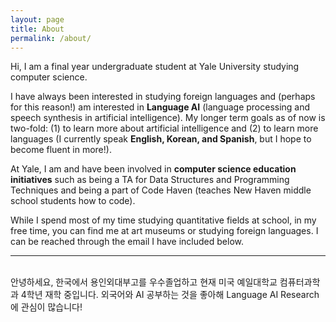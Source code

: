 ```yaml
---
layout: page
title: About
permalink: /about/
---
```


Hi, I am a final year undergraduate student at Yale University studying computer science. <br/>

I have always been interested in studying foreign languages and (perhaps for this reason!) am interested in <b>Language AI</b> (language processing and speech synthesis in artificial intelligence). My longer term goals as of now is two-fold: (1) to learn more about artificial intelligence and (2) to learn more languages (I currently speak <b>English, Korean, and Spanish</b>, but I hope to become fluent in more!).<br/>

At Yale, I am and have been involved in <b>computer science education initiatives</b> such as being a TA for Data Structures and Programming Techniques and being a part of Code Haven (teaches New Haven middle school students how to code).<br/>

While I spend most of my time studying quantitative fields at school, in my free time, you can find me at art museums or studying foreign languages. I can be reached through the email I have included below.

---
<br/>
안녕하세요, 한국에서 용인외대부고를 우수졸업하고 현재 미국 예일대학교 컴퓨터과학과 4학년 재학 중입니다. 외국어와 AI 공부하는 것을 좋아해 Language AI Research에 관심이 많습니다!
